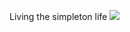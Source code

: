 Living the simpleton life 
<img src="https://64.media.tumblr.com/9bc13fc6546c18c2924eef0f567d6af4/f9f4ca9331c34abc-83/s2048x3072/41a0f976be9108b6481cda8ebe80caa84ba9e0ed.pnj"/>
